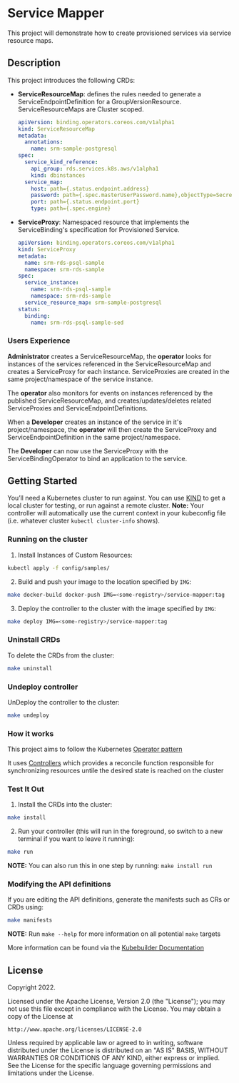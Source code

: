 # Service Mapper

This project will demonstrate how to create provisioned services via service resource maps.

## Description

This project introduces the following CRDs:
* **ServiceResourceMap**: defines the rules needed to generate a ServiceEndpointDefinition for a GroupVersionResource. ServiceResourceMaps are Cluster scoped.
    ```yaml
    apiVersion: binding.operators.coreos.com/v1alpha1
    kind: ServiceResourceMap
    metadata:
      annotations:
        name: srm-sample-postgresql
    spec:
      service_kind_reference:
        api_group: rds.services.k8s.aws/v1alpha1
        kind: dbinstances
      service_map:
        host: path={.status.endpoint.address}
        password: path={.spec.masterUserPassword.name},objectType=Secret,sourceKey=password
        port: path={.status.endpoint.port}
        type: path={.spec.engine}
    ```
* **ServiceProxy**: Namespaced resource that implements the ServiceBinding's specification for Provisioned Service.
    ```yaml
    apiVersion: binding.operators.coreos.com/v1alpha1
    kind: ServiceProxy
    metadata:
      name: srm-rds-psql-sample
      namespace: srm-rds-sample
    spec:
      service_instance:
        name: srm-rds-psql-sample
        namespace: srm-rds-sample
      service_resource_map: srm-sample-postgresql
    status:
      binding:
        name: srm-rds-psql-sample-sed
   ```

### Users Experience

**Administrator** creates a ServiceResourceMap, the **operator** looks for instances of the services referenced in the ServiceResourceMap and creates a ServiceProxy for each instance.
ServiceProxies are created in the same project/namespace of the service instance.

The **operator** also monitors for events on instances referenced by the published ServiceResourceMap, and creates/updates/deletes related ServiceProxies and ServiceEndpointDefinitions.

When a **Developer** creates an instance of the service in it's project/namespace, the **operator** will then create the ServiceProxy and ServiceEndpointDefinition in the same project/namespace.

The **Developer** can now use the ServiceProxy with the ServiceBindingOperator to bind an application to the service.

## Getting Started
You’ll need a Kubernetes cluster to run against. You can use [KIND](https://sigs.k8s.io/kind) to get a local cluster for testing, or run against a remote cluster.
**Note:** Your controller will automatically use the current context in your kubeconfig file (i.e. whatever cluster `kubectl cluster-info` shows).

### Running on the cluster
1. Install Instances of Custom Resources:

```sh
kubectl apply -f config/samples/
```

2. Build and push your image to the location specified by `IMG`:
	
```sh
make docker-build docker-push IMG=<some-registry>/service-mapper:tag
```
	
3. Deploy the controller to the cluster with the image specified by `IMG`:

```sh
make deploy IMG=<some-registry>/service-mapper:tag
```

### Uninstall CRDs
To delete the CRDs from the cluster:

```sh
make uninstall
```

### Undeploy controller
UnDeploy the controller to the cluster:

```sh
make undeploy
```

### How it works
This project aims to follow the Kubernetes [Operator pattern](https://kubernetes.io/docs/concepts/extend-kubernetes/operator/)

It uses [Controllers](https://kubernetes.io/docs/concepts/architecture/controller/) 
which provides a reconcile function responsible for synchronizing resources untile the desired state is reached on the cluster 

### Test It Out
1. Install the CRDs into the cluster:

```sh
make install
```

2. Run your controller (this will run in the foreground, so switch to a new terminal if you want to leave it running):

```sh
make run
```

**NOTE:** You can also run this in one step by running: `make install run`

### Modifying the API definitions
If you are editing the API definitions, generate the manifests such as CRs or CRDs using:

```sh
make manifests
```

**NOTE:** Run `make --help` for more information on all potential `make` targets

More information can be found via the [Kubebuilder Documentation](https://book.kubebuilder.io/introduction.html)

## License

Copyright 2022.

Licensed under the Apache License, Version 2.0 (the "License");
you may not use this file except in compliance with the License.
You may obtain a copy of the License at

    http://www.apache.org/licenses/LICENSE-2.0

Unless required by applicable law or agreed to in writing, software
distributed under the License is distributed on an "AS IS" BASIS,
WITHOUT WARRANTIES OR CONDITIONS OF ANY KIND, either express or implied.
See the License for the specific language governing permissions and
limitations under the License.
